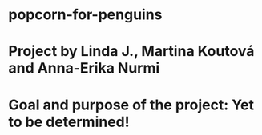# popcorn-for-penguins

# Project by Linda J., Martina Koutová and Anna-Erika Nurmi
# Goal and purpose of the project: Yet to be determined!
